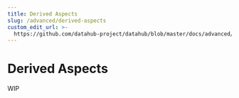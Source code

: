 ```yaml
---
title: Derived Aspects
slug: /advanced/derived-aspects
custom_edit_url: >-
  https://github.com/datahub-project/datahub/blob/master/docs/advanced/derived-aspects.md
---
```

# Derived Aspects

WIP
